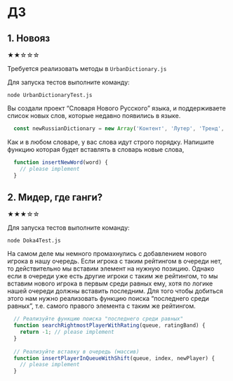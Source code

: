 # ДЗ

## 1. Новояз

★★☆☆☆

Требуется реализовать методы в `UrbanDictionary.js`

Для запуска тестов выполните команду:

`node UrbanDictionaryTest.js`

Вы создали проект “Словаря Нового Русского” языка, и поддерживаете список новых слов, которые недавно появились в языке.

```js
  const newRussianDictionary = new Array('Контент', 'Лутер', 'Тренд', 'Фиксер', 'Фэшн', 'Хипстер');
```

Как и в любом словаре, у вас слова идут строго порядку.
Напишите функцию которая будет вставлять в словарь новые слова,

```js
  function insertNewWord(word) {
    // please implement
  }
```

## 2. Мидер, где ганги?

★★★☆☆

Для запуска тестов выполните команду:

`node Doka4Test.js`

На самом деле мы немного промахнулись с добавлением нового игрока в нашу очередь.
Если игрока с таким рейтингом в очереди нет, то действительно мы вставим элемент на нужную позицию.
Однако если в очереди уже есть другие игроки с таким же рейтингом, то мы вставим нового игрока в первым среди равных ему, хотя по логике нашей очереди должны вставить последним.
Для того чтобы добиться этого нам нужно реализовать функцию поиска “последнего среди равных”,
т.е. самого правого элемента с таким же рейтингом.

```js
  // Реализуйте функцию поиска "последнего среди равных"
  function searchRightmostPlayerWithRating(queue, ratingBand) {
    return -1; // please implement
  }
    
  // Реализуйте вставку в очередь (массив) 
  function insertPlayerInQueueWithShift(queue, index, newPlayer) {
    // please implement
  }
```
